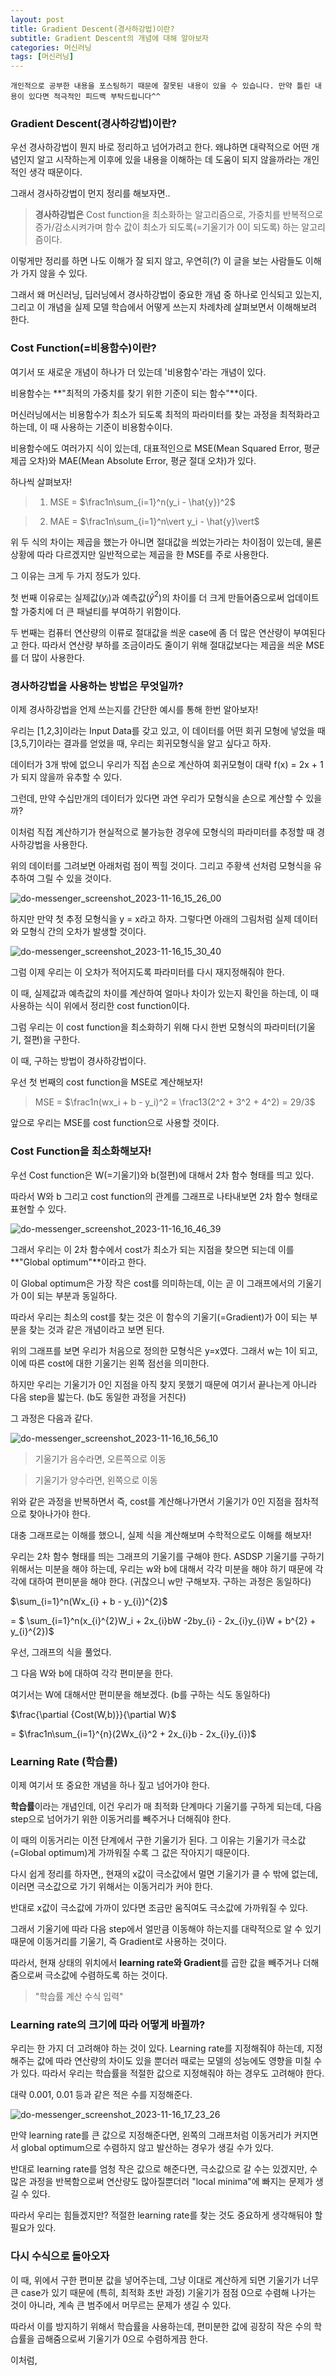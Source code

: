 ```yaml
---
layout: post
title: Gradient Descent(경사하강법)이란?
subtitle: Gradient Descent의 개념에 대해 알아보자
categories: 머신러닝
tags: [머신러닝]
---
```



`개인적으로 공부한 내용을 포스팅하기 때문에 잘못된 내용이 있을 수 있습니다. 만약 틀린 내용이 있다면 적극적인 피드백 부탁드립니다^^`

### Gradient Descent(경사하강법)이란?

우선 경사하강법이 뭔지 바로 정리하고 넘어가려고 한다. 왜냐하면 대략적으로 어떤 개념인지 알고 시작하는게 이후에 있을 내용을 이해하는 데 도움이 되지 않을까라는 개인적인 생각 때문이다.

그래서 경사하강법이 먼지 정리를 해보자면..

> **경사하강법은** Cost function을 최소화하는 알고리즘으로,  가중치를 반복적으로 증가/감소시켜가며 함수 값이 최소가 되도록(=기울기가 0이 되도록) 하는 알고리즘이다.

이렇게만 정리를 하면 나도 이해가 잘 되지 않고, 우연히(?) 이 글을 보는 사람들도 이해가 가지 않을 수 있다.

그래서 왜 머신러닝, 딥러닝에서 경사하강법이 중요한 개념 중 하나로 인식되고 있는지, 그리고 이 개념을 실제 모델 학습에서 어떻게 쓰는지 차례차례 살펴보면서 이해해보려 한다.



### Cost Function(=비용함수)이란?

여기서 또 새로운 개념이 하나가 더 있는데 '비용함수'라는 개념이 있다.

비용함수는 **"최적의 가중치를 찾기 위한 기준이 되는 함수"**이다.

머신러닝에서는 비용함수가 최소가 되도록 최적의 파라미터를 찾는 과정을 최적화라고 하는데, 이 때 사용하는 기준이 비용함수이다.

비용함수에도 여러가지 식이 있는데, 대표적인으로 MSE(Mean Squared Error, 평균 제곱 오차)와 MAE(Mean Absolute Error, 평균 절대 오차)가 있다.

하나씩 살펴보자!

> 1. MSE = $\frac1n\sum_{i=1}^n(y_i - \hat{y})^2$

> 2. MAE = $\frac1n\sum_{i=1}^n\vert y_i - \hat{y}\vert$


위 두 식의 차이는 제곱을 했는가 아니면 절대값을 씌었는가라는 차이점이 있는데, 물론 상황에 따라 다르겠지만 일반적으로는 제곱을 한 MSE를 주로 사용한다.

그 이유는 크게 두 가지 정도가 있다.

첫 번째 이유로는 실제값($y_i$)과 예측값($\hat{y}^2$)의 차이를 더 크게 만들어줌으로써 업데이트할 가중치에 더 큰 패널티를 부여하기 위함이다.

두 번째는 컴퓨터 연산량의 이류로 절대값을 씌운 case에 좀 더 많은 연산량이 부여된다고 한다. 따라서 연산량 부하를 조금이라도 줄이기 위해 절대값보다는 제곱을 씌운 MSE를 더 많이 사용한다.



### 경사하강법을 사용하는 방법은 무엇일까?

이제 경사하강법을 언제 쓰는지를 간단한 예시를 통해 한번 알아보자!

우리는 [1,2,3]이라는 Input Data를 갖고 있고, 이 데이터를 어떤 회귀 모형에 넣었을 때 [3,5,7]이라는 결과를 얻었을 때, 우리는 회귀모형식을 알고 싶다고 하자.

데이터가 3개 밖에 없으니 우리가 직접 손으로 계산하여 회귀모형이 대략 f(x) = 2x + 1가 되지 않을까 유추할 수 있다.

그런데, 만약 수십만개의 데이터가 있다면 과연 우리가 모형식을 손으로 계산할 수 있을까?

이처럼 직접 계산하기가 현실적으로 불가능한 경우에 모형식의 파라미터를 추정할 때 경사하강법을 사용한다.

위의 데이터를 그려보면 아래처럼 점이 찍힐 것이다. 그리고 주황색 선처럼 모형식을 유추하여 그릴 수 있을 것이다.

![do-messenger_screenshot_2023-11-16_15_26_00](https://github.com/daetamong/daetamong.github.io/assets/111731468/269f2789-e812-410e-9881-0811e0f3142b)

하지만 만약 첫 추정 모형식을 y = x라고 하자. 그렇다면 아래의 그림처럼 실제 데이터와 모형식 간의 오차가 발생할 것이다.

![do-messenger_screenshot_2023-11-16_15_30_40](https://github.com/daetamong/daetamong.github.io/assets/111731468/4c66e97d-5c25-4c96-930f-452bf96436c7)

그럼 이제 우리는 이 오차가 적어지도록 파라미터를 다시 재지정해줘야 한다.

이 때, 실제값과 예측값의 차이를 계산하여 얼마나 차이가 있는지 확인을 하는데, 이 때 사용하는 식이 위에서 정리한 cost function이다.

그럼 우리는 이 cost function을 최소화하기 위해 다시 한번 모형식의 파라미터(기울기, 절편)을 구한다.

이 때, 구하는 방법이 경사하강법이다.

우선 첫 번째의 cost function을 MSE로 계산해보자!

> MSE = $\frac1n(wx_i + b - y_i)^2 = \frac13(2^2 + 3^2 + 4^2) = 29/3$

앞으로 우리는 MSE를 cost function으로 사용할 것이다.



### Cost Function을 최소화해보자!

우선 Cost function은 W(=기울기)와 b(절편)에 대해서 2차 함수 형태를 띄고 있다.

따라서 W와 b 그리고 cost function의 관계를 그래프로 나타내보면 2차 함수 형태로 표현할 수 있다.

![do-messenger_screenshot_2023-11-16_16_46_39](https://github.com/daetamong/daetamong.github.io/assets/111731468/8d99fced-a002-461f-9baa-41b5e691308b)


그래서 우리는 이 2차 함수에서 cost가 최소가 되는 지점을 찾으면 되는데 이를 **"Global optimum"**이라고 한다.

이 Global optimum은 가장 작은 cost를 의미하는데, 이는 곧 이 그래프에서의 기울기가 0이 되는 부분과 동일하다.

따라서 우리는 최소의 cost를 찾는 것은 이 함수의 기울기(=Gradient)가 0이 되는 부분을 찾는 것과 같은 개념이라고 보면 된다.

위의 그래프를 보면 우리가 처음으로 정의한 모형식은 y=x였다. 그래서 w는 1이 되고, 이에 따른 cost에 대한 기울기는 왼쪽 점선을 의미한다.

하지만 우리는 기울기가 0인 지점을 아직 찾지 못했기 때문에 여기서 끝나는게 아니라 다음 step을 밟는다. (b도 동일한 과정을 거친다)

그 과정은 다음과 같다.

![do-messenger_screenshot_2023-11-16_16_56_10](https://github.com/daetamong/daetamong.github.io/assets/111731468/6c59c474-a0ff-4615-b00c-bc1f6e1457f2)

> 기울기가 음수라면, 오른쪽으로 이동

> 기울기가 양수라면, 왼쪽으로 이동

위와 같은 과정을 반복하면서 즉, cost를 계산해나가면서 기울기가 0인 지점을 점차적으로 찾아나가야 한다.

대충 그래프로는 이해를 했으니, 실제 식을 계산해보며 수학적으로도 이해를 해보자!

우리는 2차 함수 형태를 띄는 그래프의 기울기를 구해야 한다. ASDSP 기울기를 구하기 위해서는 미분을 해야 하는데, 우리는 w와 b에 대해서 각각 미분을 해야 하기 때문에 각각에 대하여 편미분을 해야 한다. (귀찮으니 w만 구해보자. 구하는 과정은 동일하다)


$\sum_{i=1}^n(Wx_{i} + b - y_{i})^{2}$

= $ \sum_{i=1}^n(x_{i}^{2}W_i + 2x_{i}bW -2by_{i} - 2x_{i}y_{i}W + b^{2} + y_{i}^{2})$


우선, 그래프의 식을 풀었다.

그 다음 W와 b에 대하여 각각 편미분을 한다.

여기서는 W에 대해서만 편미분을 해보겠다. (b를 구하는 식도 동일하다)


$\frac{\partial {Cost(W,b)}}{\partial W}$

= $\frac1n\sum_{i=1}^{n}(2Wx_{i}^2 + 2x_{i}b - 2x_{i}y_{i})$



### Learning Rate (학습률)

이제 여기서 또 중요한 개념을 하나 짚고 넘어가야 한다.

**학습률**이라는 개념인데, 이건 우리가 매 최적화 단계마다 기울기를 구하게 되는데, 다음 step으로 넘어가기 위한 이동거리를 빼주거나 더해줘야 한다.

이 때의 이동거리는 이전 단계에서 구한 기울기가 된다. 그 이유는 기울기가 극소값(=Global optimum)게 가까워질 수록 그 값은 작아지기 때문이다.

다시 쉽게 정리를 하자면,, 현재의 x값이 극소값에서 멀면 기울기가 클 수 밖에 없는데, 이러면 극소값으로 가기 위해서는 이동거리가 커야 한다.

반대로 x값이 극소값에 가까이 있다면 조금만 움직여도 극소값에 가까워질 수 있다.

그래서 기울기에 따라 다음 step에서 얼만큼 이동해야 하는지를 대략적으로 알 수 있기 때문에 이동거리를 기울기, 즉 Gradient로 사용하는 것이다.

따라서, 현재 상태의 위치에서 **learning rate와 Gradient**를 곱한 값을 빼주거나 더해줌으로써 극소값에 수렴하도록 하는 것이다.

> "학습률 계산 수식 입력"

### Learning rate의 크기에 따라 어떻게 바뀔까?

우리는 한 가지 더 고려해야 하는 것이 있다. Learning rate를 지정해줘야 하는데, 지정해주는 값에 따라 연산량의 차이도 있을 뿐더러 때로는 모델의 성능에도 영향을 미칠 수가 있다. 따라서 우리는 학습률을 적절한 값으로 지정해줘야 하는 경우도 고려해야 한다.

대략 0.001, 0.01 등과 같은 적은 수를 지정해준다.

![do-messenger_screenshot_2023-11-16_17_23_26](https://github.com/daetamong/daetamong.github.io/assets/111731468/4f0dbcf9-2640-4843-8ecd-7541453a6978)

만약 learning rate를 큰 값으로 지정해준다면, 왼쪽의 그래프처럼 이동거리가 커지면서 global optimum으로 수렴하지 않고 발산하는 경우가 생길 수가 있다. 

반대로 learning rate를 엄청 작은 값으로 해준다면, 극소값으로 갈 수는 있겠지만, 수많은 과정을 반복함으로써 연산량도 많아질뿐더러 "local minima"에 빠지는 문제가 생길 수 있다.

따라서 우리는 힘들겠지만? 적절한 learning rate를 찾는 것도 중요하게 생각해둬야 할 필요가 있다.



### 다시 수식으로 돌아오자

이 때, 위에서 구한 편미분 값을 넣어주는데, 그냥 이대로 계산하게 되면 기울기가 너무 큰 case가 있기 때문에 (특히, 최적화 초반 과정) 기울기가 점점 0으로 수렴해 나가는 것이 아니라, 계속 큰 범주에서 머무르는 문제가 생길 수 있다.

따라서 이를 방지하기 위해서 학습률을 사용하는데, 편미분한 값에 굉장히 작은 수의 학습률을 곱해줌으로써 기울기가 0으로 수렴하게끔 한다.

이처럼, 